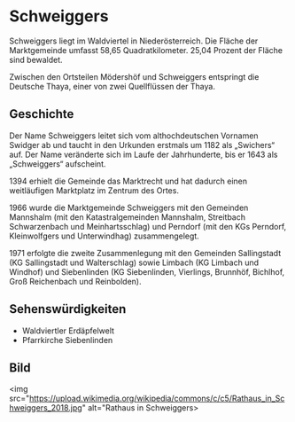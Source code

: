 # Schweiggers

Schweiggers liegt im Waldviertel in Niederösterreich. Die Fläche der Marktgemeinde umfasst 58,65 Quadratkilometer. 25,04 Prozent der Fläche sind bewaldet.

Zwischen den Ortsteilen Mödershöf und Schweiggers entspringt die Deutsche Thaya, einer von zwei Quellflüssen der Thaya.

## Geschichte

Der Name Schweiggers leitet sich vom althochdeutschen Vornamen Swidger ab und taucht in den Urkunden erstmals um 1182 als „Swichers“ auf. Der Name veränderte sich im Laufe der Jahrhunderte, bis er 1643 als „Schweiggers“ aufscheint.

1394 erhielt die Gemeinde das Marktrecht und hat dadurch einen weitläufigen Marktplatz im Zentrum des Ortes.

1966 wurde die Marktgemeinde Schweiggers mit den Gemeinden Mannshalm (mit den Katastralgemeinden Mannshalm, Streitbach Schwarzenbach und Meinhartsschlag) und Perndorf (mit den KGs Perndorf, Kleinwolfgers und Unterwindhag) zusammengelegt.

1971 erfolgte die zweite Zusammenlegung mit den Gemeinden Sallingstadt (KG Sallingstadt und Walterschlag) sowie Limbach (KG Limbach und Windhof) und Siebenlinden (KG Siebenlinden, Vierlings, Brunnhöf, Bichlhof, Groß Reichenbach und Reinbolden).

## Sehenswürdigkeiten

* Waldviertler Erdäpfelwelt
* Pfarrkirche Siebenlinden

## Bild

<img src="https://upload.wikimedia.org/wikipedia/commons/c/c5/Rathaus_in_Schweiggers_2018.jpg" alt="Rathaus in Schweiggers\>
